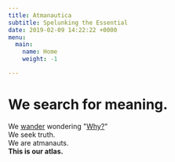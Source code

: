 ```yaml
---
title: Atmanautica
subtitle: Spelunking the Essential
date: 2019-02-09 14:22:22 +0000
menu:
  main:
    name: Home
    weight: -1

---
```

# We search for meaning.
We [wander](/walks-of-life) wondering "[Why?](/questions)"\
We seek truth.\
We are atmanauts.\
**This is our atlas.**